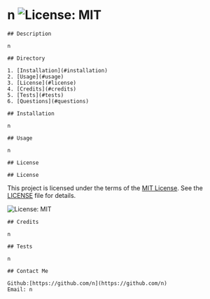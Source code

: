 # n ![License: MIT](https://img.shields.io/badge/License-MIT-yellow.svg)
    
    ## Description
    
    n
    
    ## Directory
    
    1. [Installation](#installation)
    2. [Usage](#usage)
    3. [License](#license)
    4. [Credits](#credits)
    5. [Tests](#tests)
    6. [Questions](#questions)
    
    ## Installation 

    n

    ## Usage

    n

    ## License

    ## License

This project is licensed under the terms of the [MIT License](https://opensource.org/licenses/MIT). See the [LICENSE](LICENSE) file for details.

![License: MIT](https://img.shields.io/badge/License-MIT-yellow.svg)


    ## Credits

    n

    ## Tests

    n

    ## Contact Me

    Github:[https://github.com/n](https://github.com/n)
    Email: n